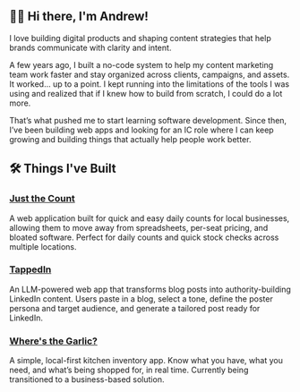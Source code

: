 ## 👋🏾 Hi there, I'm Andrew!

I love building digital products and shaping content strategies that help brands communicate with clarity and intent. 

A few years ago, I built a no-code system to help my content marketing team work faster and stay organized across clients, campaigns, and assets. It worked... up to a point. I kept running into the limitations of the tools I was using and realized that if I knew how to build from scratch, I could do a lot more. 

That’s what pushed me to start learning software development. Since then, I’ve been building web apps and looking for an IC role where I can keep growing and building things that actually help people work better.

## 🛠️ Things I've Built

### [Just the Count](https://www.justthecount.com/)
A web application built for quick and easy daily counts for local businesses, allowing them to move away from spreadsheets, per-seat pricing, and bloated software. Perfect for daily counts and quick stock checks across multiple locations.

### [TappedIn](https://tappedin-two.vercel.app)
An LLM-powered web app that transforms blog posts into authority-building LinkedIn content. Users paste in a blog, select a tone, define the poster persona and target audience, and generate a tailored post ready for LinkedIn.

### [Where's the Garlic?](https://www.wheresthegarlic.com)
A simple, local-first kitchen inventory app. Know what you have, what you need, and what’s being shopped for, in real time. Currently being transitioned to a business-based solution.

<!---
internetdrew/internetdrew is a ✨ special ✨ repository because its `README.md` (this file) appears on your GitHub profile.
You can click the Preview link to take a look at your changes.
--->
